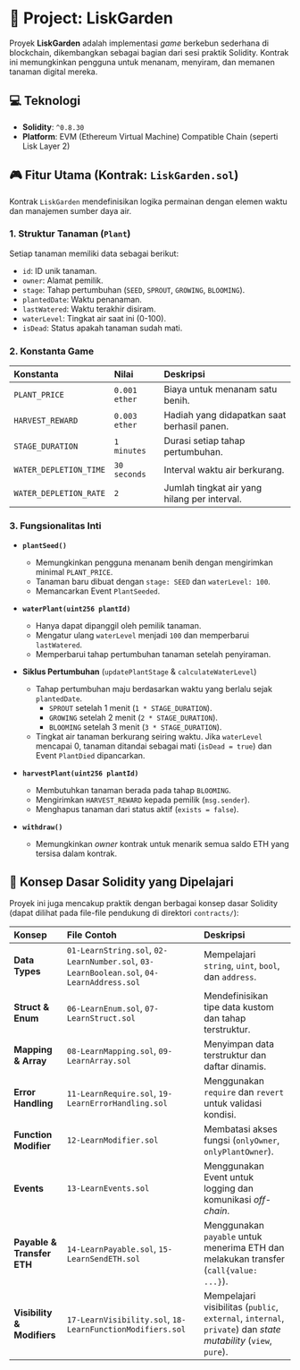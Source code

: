 # 🌿 Project: LiskGarden

Proyek **LiskGarden** adalah implementasi *game* berkebun sederhana di blockchain, dikembangkan sebagai bagian dari sesi praktik Solidity. Kontrak ini memungkinkan pengguna untuk menanam, menyiram, dan memanen tanaman digital mereka.

## 💻 Teknologi

* **Solidity**: `^0.8.30`
* **Platform**: EVM (Ethereum Virtual Machine) Compatible Chain (seperti Lisk Layer 2)

## 🎮 Fitur Utama (Kontrak: `LiskGarden.sol`)

Kontrak `LiskGarden` mendefinisikan logika permainan dengan elemen waktu dan manajemen sumber daya air.

### 1. Struktur Tanaman (`Plant`)
Setiap tanaman memiliki data sebagai berikut:
* `id`: ID unik tanaman.
* `owner`: Alamat pemilik.
* `stage`: Tahap pertumbuhan (`SEED`, `SPROUT`, `GROWING`, `BLOOMING`).
* `plantedDate`: Waktu penanaman.
* `lastWatered`: Waktu terakhir disiram.
* `waterLevel`: Tingkat air saat ini (0-100).
* `isDead`: Status apakah tanaman sudah mati.

### 2. Konstanta Game
| Konstanta | Nilai | Deskripsi |
| :--- | :--- | :--- |
| `PLANT_PRICE` | `0.001 ether` | Biaya untuk menanam satu benih. |
| `HARVEST_REWARD` | `0.003 ether` | Hadiah yang didapatkan saat berhasil panen. |
| `STAGE_DURATION` | `1 minutes` | Durasi setiap tahap pertumbuhan. |
| `WATER_DEPLETION_TIME` | `30 seconds` | Interval waktu air berkurang. |
| `WATER_DEPLETION_RATE` | `2` | Jumlah tingkat air yang hilang per interval. |

### 3. Fungsionalitas Inti

* **`plantSeed()`**
    * Memungkinkan pengguna menanam benih dengan mengirimkan minimal `PLANT_PRICE`.
    * Tanaman baru dibuat dengan `stage: SEED` dan `waterLevel: 100`.
    * Memancarkan Event `PlantSeeded`.

* **`waterPlant(uint256 plantId)`**
    * Hanya dapat dipanggil oleh pemilik tanaman.
    * Mengatur ulang `waterLevel` menjadi `100` dan memperbarui `lastWatered`.
    * Memperbarui tahap pertumbuhan tanaman setelah penyiraman.

* **Siklus Pertumbuhan** (`updatePlantStage` & `calculateWaterLevel`)
    * Tahap pertumbuhan maju berdasarkan waktu yang berlalu sejak `plantedDate`.
        * `SPROUT` setelah 1 menit (`1 * STAGE_DURATION`).
        * `GROWING` setelah 2 menit (`2 * STAGE_DURATION`).
        * `BLOOMING` setelah 3 menit (`3 * STAGE_DURATION`).
    * Tingkat air tanaman berkurang seiring waktu. Jika `waterLevel` mencapai 0, tanaman ditandai sebagai mati (`isDead = true`) dan Event `PlantDied` dipancarkan.

* **`harvestPlant(uint256 plantId)`**
    * Membutuhkan tanaman berada pada tahap `BLOOMING`.
    * Mengirimkan `HARVEST_REWARD` kepada pemilik (`msg.sender`).
    * Menghapus tanaman dari status aktif (`exists = false`).

* **`withdraw()`**
    * Memungkinkan *owner* kontrak untuk menarik semua saldo ETH yang tersisa dalam kontrak.

## 📖 Konsep Dasar Solidity yang Dipelajari

Proyek ini juga mencakup praktik dengan berbagai konsep dasar Solidity (dapat dilihat pada file-file pendukung di direktori `contracts/`):

| Konsep | File Contoh | Deskripsi |
| :--- | :--- | :--- |
| **Data Types** | `01-LearnString.sol`, `02-LearnNumber.sol`, `03-LearnBoolean.sol`, `04-LearnAddress.sol` | Mempelajari `string`, `uint`, `bool`, dan `address`. |
| **Struct & Enum** | `06-LearnEnum.sol`, `07-LearnStruct.sol` | Mendefinisikan tipe data kustom dan tahap terstruktur. |
| **Mapping & Array** | `08-LearnMapping.sol`, `09-LearnArray.sol` | Menyimpan data terstruktur dan daftar dinamis. |
| **Error Handling** | `11-LearnRequire.sol`, `19-LearnErrorHandling.sol` | Menggunakan `require` dan `revert` untuk validasi kondisi. |
| **Function Modifier** | `12-LearnModifier.sol` | Membatasi akses fungsi (`onlyOwner`, `onlyPlantOwner`). |
| **Events** | `13-LearnEvents.sol` | Menggunakan Event untuk logging dan komunikasi *off-chain*. |
| **Payable & Transfer ETH** | `14-LearnPayable.sol`, `15-LearnSendETH.sol` | Menggunakan `payable` untuk menerima ETH dan melakukan transfer (`call{value: ...}`). |
| **Visibility & Modifiers** | `17-LearnVisibility.sol`, `18-LearnFunctionModifiers.sol` | Mempelajari visibilitas (`public`, `external`, `internal`, `private`) dan *state mutability* (`view`, `pure`). |
